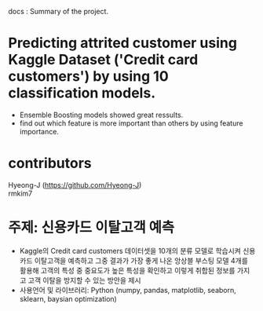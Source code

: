 docs : Summary of the project.

# Predicting attrited customer using Kaggle Dataset ('Credit card customers') by using 10 classification models.  


- Ensemble Boosting models showed great ressults.  
- find out which feature is more important than others by using feature importance.  

# contributors
Hyeong-J (https://github.com/Hyeong-J)  
rmkim7

# 주제: 신용카드 이탈고객 예측  
- Kaggle의 Credit card customers 데이터셋을 10개의 분류 모델로 학습시켜 신용카드 이탈고객을 예측하고 그중 결과가 가장 좋게 나온 앙상블 부스팅 모델 4개를 활용해 고객의 특성 중 중요도가 높은 특성을 확인하고 이렇게 취합된 정보를 가지고 고객 이탈을 방지할 수 있는 방안을 제시  
- 사용언어 및 라이브러리: Python (numpy, pandas, matplotlib, seaborn, sklearn, baysian optimization)


